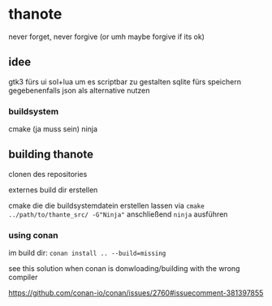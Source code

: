 # thanote
never forget, never forgive (or umh maybe forgive if its ok)


## idee
gtk3 fürs ui
sol+lua um es scriptbar zu gestalten
sqlite fürs speichern
gegebenenfalls json als alternative nutzen

### buildsystem
cmake (ja muss sein)
ninja

## building thanote

clonen des repositories

externes build dir erstellen

cmake die die buildsystemdatein erstellen lassen via `cmake ../path/to/thante_src/ -G"Ninja"` anschließend `ninja` ausführen

### using conan 
im build dir:
`conan install .. --build=missing`

see this solution when conan is donwloading/building with the wrong compiler

 https://github.com/conan-io/conan/issues/2760#issuecomment-381397855




